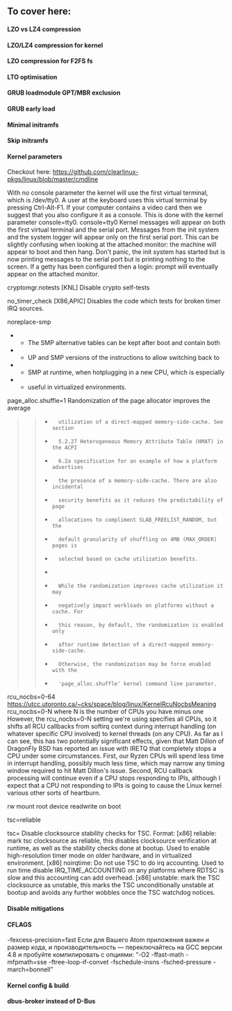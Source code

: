 ## To cover here:


#### LZO vs LZ4 compression

#### LZO/LZ4 compression for kernel

#### LZO compression for F2FS fs

#### LTO optimisation

#### GRUB loadmodule GPT/MBR exclusion

#### GRUB early load

#### Minimal initramfs

#### Skip initramfs


#### Kernel parameters
Checkout here:  https://github.com/clearlinux-pkgs/linux/blob/master/cmdline


With no console parameter the kernel will use the first virtual terminal, which is /dev/tty0. A user at the keyboard uses this virtual terminal by pressing Ctrl-Alt-F1.
If your computer contains a video card then we suggest that you also configure it as a console. This is done with the kernel parameter console=tty0.
console=tty0
Kernel messages will appear on both the first virtual terminal and the serial port. Messages from the init system and the system logger will appear only on the first serial port. This can be slightly confusing when looking at the attached monitor: the machine will appear to boot and then hang. Don't panic, the init system has started but is now printing messages to the serial port but is printing nothing to the screen. If a getty has been configured then a login: prompt will eventually appear on the attached monitor.


cryptomgr.notests
   [KNL] Disable crypto self-tests

no_timer_check
 [X86,APIC] Disables the code which tests for
                        broken timer IRQ sources.
						
						
noreplace-smp				
+ * The SMP alternative tables can be kept after boot and contain both
+ * UP and SMP versions of the instructions to allow switching back to
+ * SMP at runtime, when hotplugging in a new CPU, which is especially
+ * useful in virtualized environments.		


page_alloc.shuffle=1 
 Randomization of the page allocator improves the average
> > +       utilization of a direct-mapped memory-side-cache. See section
> > +       5.2.27 Heterogeneous Memory Attribute Table (HMAT) in the ACPI
> > +       6.2a specification for an example of how a platform advertises
> > +       the presence of a memory-side-cache. There are also incidental
> > +       security benefits as it reduces the predictability of page
> > +       allocations to compliment SLAB_FREELIST_RANDOM, but the
> > +       default granularity of shuffling on 4MB (MAX_ORDER) pages is
> > +       selected based on cache utilization benefits.
> > +
> > +       While the randomization improves cache utilization it may
> > +       negatively impact workloads on platforms without a cache. For
> > +       this reason, by default, the randomization is enabled only
> > +       after runtime detection of a direct-mapped memory-side-cache.
> > +       Otherwise, the randomization may be force enabled with the
> > +       'page_alloc.shuffle' kernel command line parameter.


rcu_nocbs=0-64
https://utcc.utoronto.ca/~cks/space/blog/linux/KernelRcuNocbsMeaning
rcu_nocbs=0-N
where N is the number of CPUs you have minus one
However, the rcu_nocbs=0-N setting we're using specifies all CPUs, so it shifts all RCU callbacks from softirq context during interrupt handling (on whatever specific CPU involved) to kernel threads (on any CPU). As far as I can see, this has two potentially significant effects, given that Matt Dillon of DragonFly BSD has reported an issue with IRETQ that completely stops a CPU under some circumstances. First, our Ryzen CPUs will spend less time in interrupt handling, possibly much less time, which may narrow any timing window required to hit Matt Dillon's issue. Second, RCU callback processing will continue even if a CPU stops responding to IPIs, although I expect that a CPU not responding to IPIs is going to cause the Linux kernel various other sorts of heartburn.

rw 
mount root device readwrite on boot


tsc=reliable

tsc=            Disable clocksource stability checks for TSC.
                        Format: <string>
                        [x86] reliable: mark tsc clocksource as reliable, this
                        disables clocksource verification at runtime, as well
                        as the stability checks done at bootup. Used to enable
                        high-resolution timer mode on older hardware, and in
                        virtualized environment.
                        [x86] noirqtime: Do not use TSC to do irq accounting.
                        Used to run time disable IRQ_TIME_ACCOUNTING on any
                        platforms where RDTSC is slow and this accounting
                        can add overhead.
                        [x86] unstable: mark the TSC clocksource as unstable, this
                        marks the TSC unconditionally unstable at bootup and
                        avoids any further wobbles once the TSC watchdog notices.



#### Disable mitigations

#### CFLAGS
 -fexcess-precision=fast
  Если для Вашего Atom приложения важен и размер кода, и производительность — переключайтесь на GCC версии 4.8 и пробуйте компилировать с опциями:
“-O2 -ffast-math -mfpmath=sse -ftree-loop-if-convet -fschedule-insns -fsched-pressure -march=bonnell”

#### Kernel config & build

#### dbus-broker instead of D-Bus

